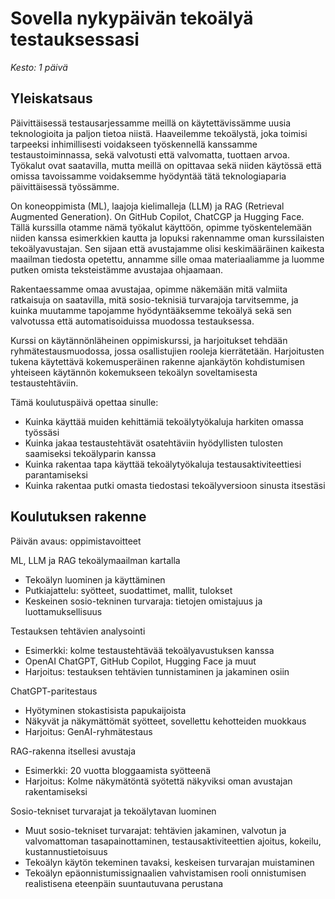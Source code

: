 # Sovella nykypäivän tekoälyä testauksessasi

*Kesto: 1 päivä* 

## Yleiskatsaus

Päivittäisessä testausarjessamme meillä on käytettävissämme uusia teknologioita ja paljon tietoa niistä. Haaveilemme tekoälystä, joka toimisi tarpeeksi inhimillisesti voidakseen työskennellä kanssamme testaustoiminnassa, sekä valvotusti että valvomatta, tuottaen arvoa. Työkalut ovat saatavilla, mutta meillä on opittavaa sekä niiden käytössä että omissa tavoissamme voidaksemme hyödyntää tätä teknologiaparia päivittäisessä työssämme. 

On koneoppimista (ML), laajoja kielimalleja (LLM) ja RAG (Retrieval Augmented Generation). On GitHub Copilot, ChatCGP ja Hugging Face. Tällä kurssilla otamme nämä työkalut käyttöön, opimme työskentelemään niiden kanssa esimerkkien kautta ja lopuksi rakennamme oman kurssilaisten tekoälyavustajan. Sen sijaan että avustajamme olisi keskimääräinen kaikesta maailman tiedosta opetettu, annamme sille omaa materiaaliamme ja luomme putken omista teksteistämme avustajaa ohjaamaan. 

Rakentaessamme omaa avustajaa, opimme näkemään mitä valmiita ratkaisuja on saatavilla, mitä sosio-teknisiä turvarajoja tarvitsemme, ja kuinka muutamme tapojamme hyödyntääksemme tekoälyä sekä sen valvotussa että automatisoiduissa muodossa testauksessa. 

Kurssi on käytännönläheinen oppimiskurssi, ja harjoitukset tehdään ryhmätestausmuodossa, jossa osallistujien rooleja kierrätetään. Harjoitusten tukena käytettävä kokemusperäinen rakenne ajankäytön kohdistumisen yhteiseen käytännön kokemukseen tekoälyn soveltamisesta testaustehtäviin.

Tämä koulutuspäivä opettaa sinulle:

* Kuinka käyttää muiden kehittämiä tekoälytyökaluja harkiten omassa työssäsi
* Kuinka jakaa testaustehtävät osatehtäviin hyödyllisten tulosten saamiseksi tekoälyparin kanssa
* Kuinka rakentaa tapa käyttää tekoälytyökaluja testausaktiviteettiesi parantamiseksi
* Kuinka rakentaa putki omasta tiedostasi tekoälyversioon sinusta itsestäsi

## Koulutuksen rakenne

Päivän avaus: oppimistavoitteet

ML, LLM ja RAG tekoälymaailman kartalla

* Tekoälyn luominen ja käyttäminen
* Putkiajattelu: syötteet, suodattimet, mallit, tulokset
* Keskeinen sosio-tekninen turvaraja: tietojen omistajuus ja luottamuksellisuus

Testauksen tehtävien analysointi

* Esimerkki: kolme testaustehtävää tekoälyavustuksen kanssa
* OpenAI ChatGPT, GitHub Copilot, Hugging Face ja muut
* Harjoitus: testauksen tehtävien tunnistaminen ja jakaminen osiin

ChatGPT-paritestaus

* Hyötyminen stokastisista papukaijoista
* Näkyvät ja näkymättömät syötteet, sovellettu kehotteiden muokkaus
* Harjoitus: GenAI-ryhmätestaus

RAG-rakenna itsellesi avustaja

* Esimerkki: 20 vuotta bloggaamista syötteenä
* Harjoitus: Kolme näkymätöntä syötettä näkyviksi oman avustajan rakentamiseksi

Sosio-tekniset turvarajat ja tekoälytavan luominen

* Muut sosio-tekniset turvarajat: tehtävien jakaminen, valvotun ja valvomattoman tasapainottaminen, testausaktiviteettien ajoitus, kokeilu, kustannustietoisuus
* Tekoälyn käytön tekeminen tavaksi, keskeisen turvarajan muistaminen
* Tekoälyn epäonnistumissignaalien vahvistamisen rooli onnistumisen realistisena eteenpäin suuntautuvana perustana
